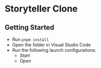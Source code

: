 # Storyteller Clone

## Getting Started

- Run `pnpm install`
- Open the folder in Visual Studio Code
- Run the following launch configurations:
  - _Start_
  - _Open_
